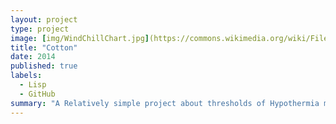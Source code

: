 ```yaml
---
layout: project
type: project
image: [img/WindChillChart.jpg](https://commons.wikimedia.org/wiki/File:Wind_chill.png)
title: "Cotton"
date: 2014
published: true
labels:
  - Lisp
  - GitHub
summary: "A Relatively simple project about thresholds of Hypothermia made during ICS 314 quiz."
---
```



